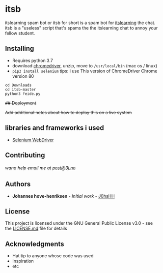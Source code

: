# itsb

itslearning spam bot or itsb for short is a spam bot for [itslearning](https://www.itslearning.com/) the chat. itsb is a "useless" script that's spams the the itslearning chat to annoy your fellow student. 

 





## Installing

- Requires python 3.7
 - download [chromedriver](https://chromedriver.chromium.org/downloads), unzip, move to `/usr/local/bin` (mac os / linux)
 - `pip3 install selenium` 
 tips: i use This version of ChromeDriver Chrome version 80
```
cd Downloads
cd itsb-master
python3 feide.py
```

~~## Deployment~~

~~Add additional notes about how to deploy this on a live system~~

## libraries and frameworks i used

* [Selenium WebDriver](https://pypi.org/project/selenium/) 

## Contributing

###### wana help email me at post@3j.no

## Authors

* **Johannes hove-henriksen** - *Initial work* - [J0hsHH](https://github.com/J0hsHH)



## License

This project is licensed under the GNU General Public License v3.0 - see the [LICENSE.md](https://github.com/J0hsHH/itsb/blob/master/LICENSE) file for details

## Acknowledgments

* Hat tip to anyone whose code was used
* Inspiration
* etc

